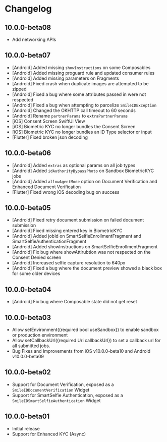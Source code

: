# Changelog

## 10.0.0-beta08
- Add networking APIs

## 10.0.0-beta07
- [Android] Added missing `showInstructions` on some Composables
- [Android] Added missing proguard rule and updated consumer rules
- [Android] Added missing parameters on Fragments
- [Android] Fixed crash when duplicate images are attempted to be zipped
- [Android] Fixed a bug where some attributes passed in were not respected
- [Android] Fixed a bug when attempting to parcelize `SmileIDException`
- [Android] Changed the OKHTTP call timeout to 60 seconds
- [Android] Rename `partnerParams` to `extraPartnerParams`
- [iOS] Consent Screen SwiftUI View
- [iOS] Biometric KYC no longer bundles the Consent Screen
- [iOS] Biometric KYC no longer bundles an ID Type selector or input
- [Flutter] Fixed broken json decoding

## 10.0.0-beta06
- [Android] Added `extras` as optional params on all job types
- [Android] Added `idAuthorityBypassPhoto` on Sandbox BiometricKYC jobs
- [Android] Added `allowAgentMode` option on Document Verification and Enhanced Document Verification
- [Flutter] Fixed wrong iOS decoding bug on success

## 10.0.0-beta05
- [Android] Fixed retry document submission on failed document submission
- [Android] Fixed missing entered key in BiometricKYC
- [Android] Added jobId on SmartSelfieEnrollmentFragment and SmartSelfieAuthenticationFragment
- [Android] Added showInstructions on SmartSelfieEnrollmentFragment
- [Android] Fix bug where showAttirubtion was not respected on the Consent Denied screen
- [Android] Increased selfie capture resolution to 640px
- [Android] Fixed a bug where the document preview showed a black box for some older devices

## 10.0.0-beta04
- [Android] Fix bug where Composable state did not get reset

## 10.0.0-beta03
- Allow setEnvironment({required bool useSandbox}) to enable sandbox or production environment
- Allow setCallbackUrl({required Uri callbackUrl}) to set a callback url for all submitted jobs.
- Bug Fixes and Improvements from iOS v10.0.0-beta10 and Android v10.0.0-beta09

## 10.0.0-beta02
- Support for Document Verification, exposed as a `SmileIDDocumentVerification` Widget
- Support for SmartSelfie Authentication, exposed as a `SmileIDSmartSelfieAuthentication` Widget

## 10.0.0-beta01
- Initial release
- Support for Enhanced KYC (Async)
